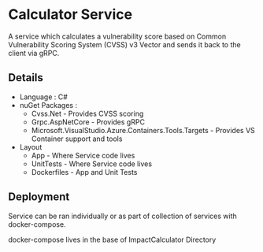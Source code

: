 # Calculator Service
A service which calculates a vulnerability score based on Common Vulnerability Scoring System (CVSS) v3 Vector and sends it back to the client via gRPC.

## Details

- Language : C#
- nuGet Packages :
  - Cvss.Net - Provides CVSS scoring
  - Grpc.AspNetCore - Provides gRPC
  - Microsoft.VisualStudio.Azure.Containers.Tools.Targets - Provides VS Container support and tools
- Layout
  - App - Where Service code lives
  - UnitTests - Where Service code lives
  - Dockerfiles - App and Unit Tests

## Deployment
Service can be ran individually or as part of collection of services with docker-compose.

docker-compose lives in the base of ImpactCalculator Directory